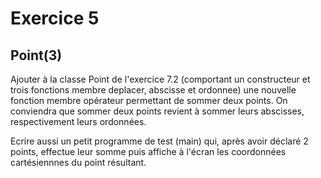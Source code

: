 # Exercice 5
## Point(3)

Ajouter à la classe Point de l'exercice 7.2 (comportant un constructeur et 
trois fonctions membre deplacer, abscisse et ordonnee) une nouvelle fonction
membre opérateur permettant de sommer deux points. On conviendra que sommer
deux points revient à sommer leurs abscisses, respectivement leurs ordonnées.
  
Ecrire aussi un petit programme de test (main) qui, après avoir déclaré 2 
points, effectue leur somme puis affiche à l'écran les coordonnées 
cartésiennnes du point résultant.